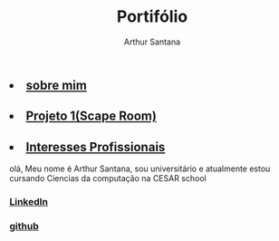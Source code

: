 <!DOCTYPE html>
<html lang="pt-br">
  <head> 
    <meta charset="UTF-8">
    <title> Projects </title>
    <link rel="stylesheet" href="monster.css">
    <script> src= "bla.js" </script>
  </head>
    <body>
      <header>
        <h1>
          Portifólio
        </h1>
        <article>Arthur Santana</article>
      </header>
       <h2><li><a href ="index.html">sobre mim </a></li></h2>
      <h2> <li><a href ="Vision.html">Projeto 1(Scape Room)</a></li></h2>
       <h2><li><a href ="web.html">Interesses Profissionais</a></li></h2>
       <p>olá, Meu nome é Arthur Santana, sou universitário
       e atualmente estou cursando Ciencias da computação na CESAR school</p>
    </body>
   <h3>  <a href="https://www.linkedin.com/in/arthur-andrade-925929368/" target="_blank">Linkedln</a>
   <h3>  <a href="https://github.com/Arthur-Andrade18" target="_blank">github</a></p>
</html>
